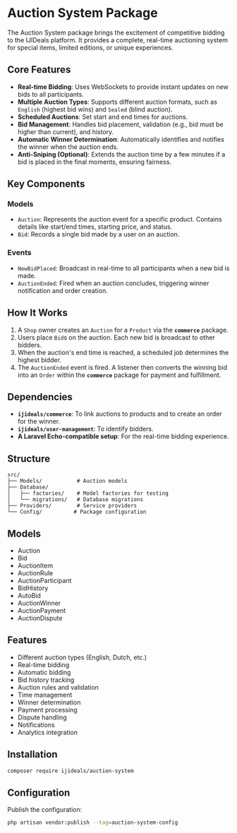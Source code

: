 # Auction System Package

The Auction System package brings the excitement of competitive bidding to the IJIDeals platform. It provides a complete, real-time auctioning system for special items, limited editions, or unique experiences.

## Core Features

-   **Real-time Bidding**: Uses WebSockets to provide instant updates on new bids to all participants.
-   **Multiple Auction Types**: Supports different auction formats, such as `English` (highest bid wins) and `Sealed` (blind auction).
-   **Scheduled Auctions**: Set start and end times for auctions.
-   **Bid Management**: Handles bid placement, validation (e.g., bid must be higher than current), and history.
-   **Automatic Winner Determination**: Automatically identifies and notifies the winner when the auction ends.
-   **Anti-Sniping (Optional)**: Extends the auction time by a few minutes if a bid is placed in the final moments, ensuring fairness.

## Key Components

### Models

-   `Auction`: Represents the auction event for a specific product. Contains details like start/end times, starting price, and status.
-   `Bid`: Records a single bid made by a user on an auction.

### Events

-   `NewBidPlaced`: Broadcast in real-time to all participants when a new bid is made.
-   `AuctionEnded`: Fired when an auction concludes, triggering winner notification and order creation.

## How It Works

1.  A `Shop` owner creates an `Auction` for a `Product` via the **`commerce`** package.
2.  Users place `Bid`s on the auction. Each new bid is broadcast to other bidders.
3.  When the auction's end time is reached, a scheduled job determines the highest bidder.
4.  The `AuctionEnded` event is fired. A listener then converts the winning bid into an `Order` within the **`commerce`** package for payment and fulfillment.

## Dependencies

-   **`ijideals/commerce`**: To link auctions to products and to create an order for the winner.
-   **`ijideals/user-management`**: To identify bidders.
-   **A Laravel Echo-compatible setup**: For the real-time bidding experience.

## Structure

```
src/
├── Models/           # Auction models
├── Database/
│   ├── factories/    # Model factories for testing
│   └── migrations/   # Database migrations
├── Providers/        # Service providers
└── Config/          # Package configuration
```

## Models

- Auction
- Bid
- AuctionItem
- AuctionRule
- AuctionParticipant
- BidHistory
- AutoBid
- AuctionWinner
- AuctionPayment
- AuctionDispute

## Features

- Different auction types (English, Dutch, etc.)
- Real-time bidding
- Automatic bidding
- Bid history tracking
- Auction rules and validation
- Time management
- Winner determination
- Payment processing
- Dispute handling
- Notifications
- Analytics integration

## Installation

```bash
composer require ijideals/auction-system
```

## Configuration

Publish the configuration:

```bash
php artisan vendor:publish --tag=auction-system-config
``` 
